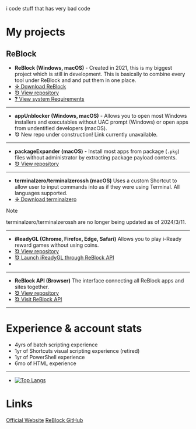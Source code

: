 i code stuff that has very bad code

# My projects
## ReBlock

- **ReBlock (Windows, macOS)** - Created in 2021, this is my biggest project which is still in development. This is basically to combine every tool under ReBlock and and put them in one place.
- [**↓** Download ReBlock](https://github.com/yourworstnightmare1/ReBlock/releases)
- [**⎋** View repository](https://github.com/yourworstnightmare1/ReBlock)
- [**?** View system Requirements](https://github.com/yourworstnightmare1/ReBlock/blob/main/COMPATIBILITY.md)
---
- **appUnblocker (Windows, macOS)** - Allows you to open most Windows installers and executables without UAC prompt (Windows) or open apps from undentified developers (macOS).
- **⎋** New repo under construction! Link currently unavailable.
---
- **packageExpander (macOS)** - Install most apps from package (`.pkg`) files without administrator by extracting package payload contents.
- [**⎋** View repository](https://github.com/yourworstnightmare1/packageexpander)
---
- **terminalzero/terminalzerossh (macOS)** Uses a custom Shortcut to allow user to input commands into as if they were using Terminal. All languages supported.
- [**↓** Download terminalzero](https://www.icloud.com/shortcuts/c57cc57b1a814e298369e6ee6607db6f)
> [!NOTE]
> terminalzero/terminalzerossh are no longer being updated as of 2024/3/11.
---
- **iReadyGL (Chrome, Firefox, Edge, Safari)** Allows you to play i-Ready reward games without using coins.
- [**⎋** View repository](https://github.com/yourworstnightmare1/ireadygl)
- [**⎋** Launch iReadyGL through ReBlock API](https://yourworstnightmare1.github.io/assets/irgl/v2/r1/irgl.html)
- 
---
- **ReBlock API (Browser)** The interface connecting all ReBlock apps and sites together.
- [**⎋** View repository](https://github.com/yourworstnightmare1/yourworstnightmare1.github.io)
- [**⎋** Visit ReBlock API](https://yourworstnightmare1.github.io)
---
  
# Experience & account stats

- 4yrs of batch scripting experience
- 1yr of Shortcuts visual scripting experience (retired)
- 1yr of PowerShell experience
- 6mo of HTML experience
---
- [![Top Langs](https://github-readme-stats.vercel.app/api/top-langs/?username=yourworstnightmare1)](https://github.com/yourworstnightmare1/)

# Links
[Official Website](https://sites.google.com/view/reblock)
[ReBlock GitHub](https://github.com/yourworstnightmare1/ReBlock)
